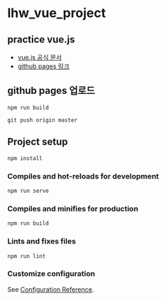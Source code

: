 # lhw_vue_project

## practice vue.js

- [vue.js 공식 문서](https://kr.vuejs.org/v2/guide/)
- [github pages 링크](https://claraqn.github.io/vue_test/)

## github pages 업로드

```
npm run build
```

```
git push origin master
```

## Project setup

```
npm install
```

### Compiles and hot-reloads for development

```
npm run serve
```

### Compiles and minifies for production

```
npm run build
```

### Lints and fixes files

```
npm run lint
```

### Customize configuration

See [Configuration Reference](https://cli.vuejs.org/config/).
